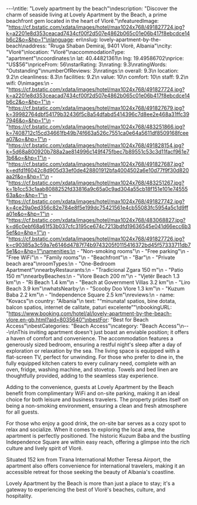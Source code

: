 ---\ntitle: "Lovely apartment by the beach"\ndescription: "Discover the charm of seaside living at Lovely Apartment by the Beach, a prime beachfront gem located in the heart of Vlorë."\nfeaturedImage: "https://cf.bstatic.com/xdata/images/hotel/max1024x768/491827724.jpg?k=a2201e8d353ceacad7434cf00f2d507e4862b065c01e06b417f8ebcdce14b6c2&o=&hp=1"\nlanguage: en\nslug: lovely-apartment-by-the-beach\naddress: "Rruga Shaban Demiraj, 9401 Vlorë, Albania"\ncity: "Vlorë"\nlocation: "Vlorë"\naccommodationType: "apartment"\ncoordinates:\n  lat: 40.44821361\n  lng: 19.49586702\nprice: "US$56"\npriceFrom: 56\nstarRating: 3\nrating: 9.3\nratingWords: "Outstanding"\nnumberOfReviews: 3\nratings:\n  overall: 9.3\n  location: 9.2\n  cleanliness: 8.3\n  facilities: 9.2\n  value: 10\n  comfort: 10\n  staff: 9.2\n  wifi: 0\nimages:\n  - "https://cf.bstatic.com/xdata/images/hotel/max1024x768/491827724.jpg?k=a2201e8d353ceacad7434cf00f2d507e4862b065c01e06b417f8ebcdce14b6c2&o=&hp=1"\n  - "https://cf.bstatic.com/xdata/images/hotel/max1024x768/491827679.jpg?k=39982764dbf54179b32436f5c8a54dfabd5414396c7d8ee2e468a31ffc397946&o=&hp=1"\n  - "https://cf.bstatic.com/xdata/images/hotel/max1024x768/483251866.jpg?k=7408712c15cd34661fb49b74f663a526c7551ca0e64a5611df8509168fceea07&o=&hp=1"\n  - "https://cf.bstatic.com/xdata/images/hotel/max1024x768/491828154.jpg?k=5d68a800920b788a2ae814996c149f475fbec7b89551c53c3d11facf961e71b6&o=&hp=1"\n  - "https://cf.bstatic.com/xdata/images/hotel/max1024x768/491827687.jpg?k=edfd1f6042c8d905d33ef0de428801912bfa4004502a6e10d77f9f30d820aa2f&o=&hp=1"\n  - "https://cf.bstatic.com/xdata/images/hotel/max1024x768/483251267.jpg?k=1b1cc53c1aab8088252fd33816a9c65a0c9ad304a55cb18f151e101e7455563a&o=&hp=1"\n  - "https://cf.bstatic.com/xdata/images/hotel/max1024x768/491827742.jpg?k=4ce29a0ed356c82e784e8f5e199dc75421561e4cb55083fc5954a5c1d9ffa01e&o=&hp=1"\n  - "https://cf.bstatic.com/xdata/images/hotel/max1024x768/483068827.jpg?k=d6c0ebf68a61f53b037cfc3195ce674c7213bdfd19636545e041d66ecc6b35ef&o=&hp=1"\n  - "https://cf.bstatic.com/xdata/images/hotel/max1024x768/491827726.jpg?k=c90385a3c59a7e6146d4787f74b9743205f0115416372bd45f57333711db75e1&o=&hp=1"\namenities:\n  - "Non-smoking rooms"\n  - "Free parking"\n  - "Free WiFi"\n  - "Family rooms"\n  - "Beachfront"\n  - "Bar"\n  - "Private beach area"\nroomTypes:\n  - "One-Bedroom Apartment"\nnearbyRestaurants:\n  - "Tradicional Zgara 150 m"\n  - "Patio 150 m"\nnearbyBeaches:\n  - "Vlore Beach 200 m"\n  - "Vjetër Beach 1.3 km"\n  - "Ri Beach 1.4 km"\n  - "Beach at Government Villas 3.2 km"\n  - "Liro Beach 3.9 km"\nwhatsNearby:\n  - "Scooby Doo Vlore 1.3 km"\n  - "Kuzum Baba 2.2 km"\n  - "Independence Square 2.5 km"\nreviews:\n  - name: "Kovacs"\n    country: "Albania"\n    text: "“minunata! spatios, bine dotata, balcon spatios, internet de calitate, paturi excelente”"\nbookingURL: "https://www.booking.com/hotel/al/lovely-apartment-by-the-beach-vlore.en-gb.html?aid=8035640"\nbestFor: "Best for Beach Access"\nbestCategories: "Beach Access"\ncategory: "Beach Access"\n---\n\nThis inviting apartment doesn't just boast an enviable position; it offers a haven of comfort and convenience. The accommodation features a generously sized bedroom, ensuring a restful night's sleep after a day of exploration or relaxation by the sea. The living space is equipped with a flat-screen TV, perfect for unwinding. For those who prefer to dine in, the fully equipped kitchen caters to every culinary need, complete with an oven, fridge, washing machine, and stovetop. Towels and bed linen are thoughtfully provided, adding to the seamless stay experience.

Adding to the convenience, guests at Lovely Apartment by the Beach benefit from complimentary WiFi and on-site parking, making it an ideal choice for both leisure and business travelers. The property prides itself on being a non-smoking environment, ensuring a clean and fresh atmosphere for all guests.

For those who enjoy a good drink, the on-site bar serves as a cozy spot to relax and socialize. When it comes to exploring the local area, the apartment is perfectly positioned. The historic Kuzum Baba and the bustling Independence Square are within easy reach, offering a glimpse into the rich culture and lively spirit of Vlorë.

Situated 152 km from Tirana International Mother Teresa Airport, the apartment also offers convenience for international travelers, making it an accessible retreat for those seeking the beauty of Albania's coastline.

Lovely Apartment by the Beach is more than just a place to stay; it's a gateway to experiencing the best of Vlorë's beaches, culture, and hospitality.